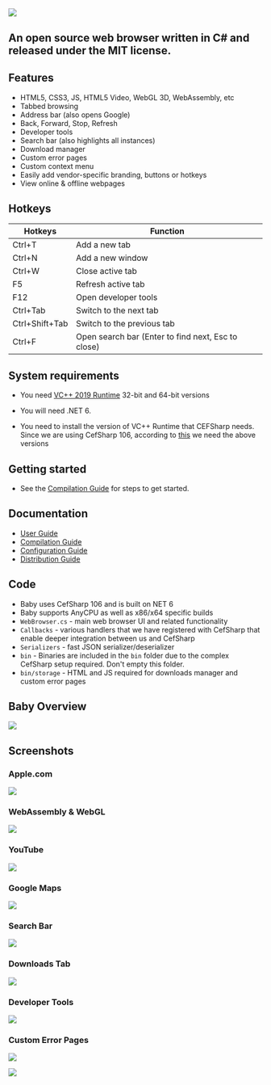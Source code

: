 ## ![](https://github.com/KarmaScripter/Baby/blob/main/Properties/Images/logo3.png)

## An open source web browser written in C# and released under the MIT license.

## Features

- HTML5, CSS3, JS, HTML5 Video, WebGL 3D, WebAssembly, etc
- Tabbed browsing
- Address bar (also opens Google)
- Back, Forward, Stop, Refresh
- Developer tools
- Search bar (also highlights all instances)
- Download manager
- Custom error pages
- Custom context menu
- Easily add vendor-specific branding, buttons or hotkeys
- View online & offline webpages

## Hotkeys

Hotkeys | Function
------------ | -------------
Ctrl+T		| Add a new tab
Ctrl+N		| Add a new window
Ctrl+W		| Close active tab
F5			| Refresh active tab
F12			| Open developer tools
Ctrl+Tab	| Switch to the next tab
Ctrl+Shift+Tab	| Switch to the previous tab
Ctrl+F		| Open search bar (Enter to find next, Esc to close)


## System requirements

- You need [VC++ 2019 Runtime](https://aka.ms/vs/17/release/vc_redist.x64.exe) 32-bit and 64-bit versions

- You will need .NET 6.

- You need to install the version of VC++ Runtime that CEFSharp needs. Since we are using CefSharp 106, according to [this](https://github.com/cefsharp/CefSharp/#release-branches) we need the above versions


## Getting started

- See the [Compilation Guide](Docs/Compilation.md) for steps to get started.


## Documentation

- [User Guide](Docs/Users.md)
- [Compilation Guide](Docs/Compilation.md)
- [Configuration Guide](Docs/Configuration.md)
- [Distribution Guide](Docs/Distribution.md)


## Code

- Baby uses CefSharp 106 and is built on NET 6
- Baby supports AnyCPU as well as x86/x64 specific builds
- `WebBrowser.cs` - main web browser UI and related functionality
- `Callbacks` - various handlers that we have registered with CefSharp that enable deeper integration between us and CefSharp
- `Serializers` - fast JSON serializer/deserializer
- `bin` - Binaries are included in the `bin` folder due to the complex CefSharp setup required. Don't empty this folder.
- `bin/storage` - HTML and JS required for downloads manager and custom error pages



## Baby Overview

![](https://github.com/KarmaScripter/Baby/blob/main/Properties/Images/Overview.gif)

## Screenshots

### Apple.com

![](https://github.com/KarmaScripter/Baby/blob/main/Properties/Images/1.png)

### WebAssembly & WebGL

![](https://github.com/KarmaScripter/Baby/blob/main/Properties/Images/5.png)

### YouTube

![](https://github.com/KarmaScripter/Baby/blob/main/Properties/Images/6.png)

### Google Maps

![](https://github.com/KarmaScripter/Baby/blob/main/Properties/Images/2.png)

### Search Bar

![](https://github.com/KarmaScripter/Baby/blob/main/Properties/Images/search.png)

### Downloads Tab

![](https://github.com/KarmaScripter/Baby/blob/main/Properties/Images/3.png)

### Developer Tools

![](https://github.com/KarmaScripter/Baby/blob/main/Properties/Images/4.png)

### Custom Error Pages

![](https://github.com/KarmaScripter/Baby/blob/main/Properties/Images/error1.png)

![](https://github.com/KarmaScripter/Baby/blob/main/Properties/Images/error2.png)

